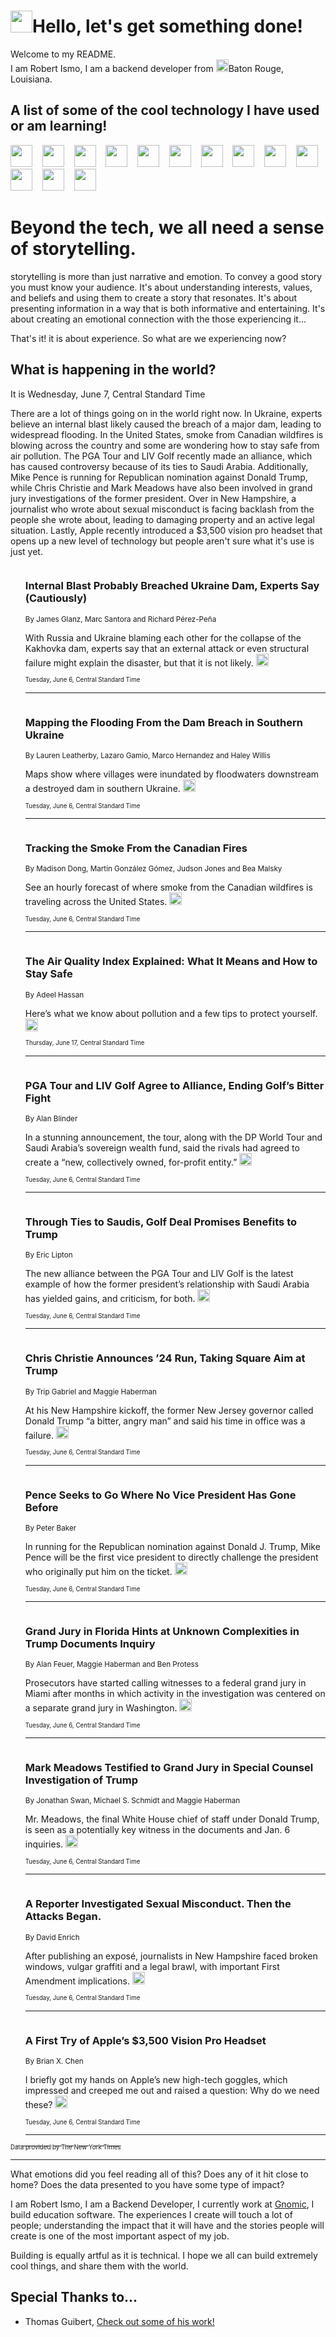 <h1><img src="https://emojis.slackmojis.com/emojis/images/1643514375/3493/hot-coffee.gif?1643514375" width="35"/>Hello, let's get something done!</h1>

<p>Welcome to my README.<br/>
I am Robert Ismo, I am a backend developer from <img src="https://emojis.slackmojis.com/emojis/images/1638395689/50435/moulin_rouge.png?1638395689" width="20"/>Baton Rouge, Louisiana.</p>
<h2>A list of some of the cool technology I have used or am learning!</h2>
<p>
<img src="https://emojis.slackmojis.com/emojis/images/1643516091/21142/meow_bongotap.gif?1643516091" width="35" alt="">
<img src="https://img.shields.io/badge/Favorite%20Frontend%20Framework-SvelteKit-f83903" alt="">
<img src="https://img.shields.io/badge/Second%20Favorite-Vue-40b581" alt="">
<img src="https://img.shields.io/badge/Most%20Used%20Runtime-Nodejs-78b061" alt="">
<img src="https://emojis.slackmojis.com/emojis/images/1643517416/34482/fire.gif?1643517416" width="35" alt="">
<img src="https://img.shields.io/badge/Javascript%20But%20Better-Typescript-0078ca" alt="">
<img src="https://img.shields.io/badge/Favorite%20Language-Elixir-3e244d" alt="">
<img src="https://img.shields.io/badge/Containerize%20Everything-Docker-6ac9ef" alt="">
<img src="https://emojis.slackmojis.com/emojis/images/1643514596/5999/meow_party.gif?1643514596" width="35" alt="">
<img src="https://img.shields.io/badge/API%20Love%20Language-Graphql-de32a5" alt="">
<img src="https://img.shields.io/badge/Our%20Favorite%20Version%20Controller-Git-e94f33" alt="">
<img src="https://img.shields.io/badge/Favorite%20Database-Redis-d42d1d" alt="">
<img src="https://emojis.slackmojis.com/emojis/images/1643514559/5584/deployparrot.gif?1643514559" width="35" alt="">
<img src="https://img.shields.io/badge/Container%20Interstate-RabbitMQ-f66200" alt="">
<img src="https://img.shields.io/badge/Gotta%20Learn-Kubernetes-316adf" alt="">
<img src="https://img.shields.io/badge/Really%20Mature%20Now-WASM-654fef" alt="">
<img src="https://emojis.slackmojis.com/emojis/images/1666642497/61942/dance_vibe.gif?1666642497" width="35" alt="">
<img src="https://img.shields.io/badge/For%20My%20M1-ARM64-657d96" alt="">
<img src="https://img.shields.io/badge/Loving%20This%20So%20Much-TailwindCSS-17bcb5" alt="">
<img src="https://img.shields.io/badge/Cool%20Build%20Tool-Vite-f9cb24" alt="">
<img src="https://emojis.slackmojis.com/emojis/images/1669231376/62819/working-on-it.gif?1669231376" width="35" alt="">
<img src="https://img.shields.io/badge/Fun%20and%20Easy%20Database-MongoDB-5f8c49" alt="">
<img src="https://img.shields.io/badge/JS%20Life%20Support-NPM-c73737" alt="">
<img src="https://img.shields.io/badge/I%20Liked%20It-DynamoDB-0073b9" alt="">
<img src="https://emojis.slackmojis.com/emojis/images/1643514045/46/question.gif?1643514045" width="35" alt="">
<img src="https://img.shields.io/badge/cool-React-60d6f9" alt="">
<img src="https://img.shields.io/badge/Future%20Big%20Project-Lambda-f37e00" alt="">
<img src="https://img.shields.io/badge/NPM%20But%20Better-PNPM-f1aa07" alt="">
<img src="https://emojis.slackmojis.com/emojis/images/1643514943/9662/fbwow.gif?1643514943" width="35" alt="">
<img src="https://img.shields.io/badge/First%20Language-C-662079" alt="">
<img src="https://img.shields.io/badge/Where%20I%20Deploy%20Frontend-Vercel-000000" alt="">
<img src="https://img.shields.io/badge/Who%20Does%20not%20Want%20an%20App-Swift-f9492a" alt="">
<img src="https://emojis.slackmojis.com/emojis/images/1643514058/151/javascript.png?1643514058" width="35" alt="">
<img src="https://img.shields.io/badge/cool-Python-fbd542" alt="">
<img src="https://img.shields.io/badge/Favorite%20Something-Stripe-656cdc" alt="">
<img src="https://img.shields.io/badge/Of%20Course-HTML5-ed6327" alt="">
<img src="https://emojis.slackmojis.com/emojis/images/1660415405/60731/bomb.gif?1660415405" width="35" alt="">
<img src="https://img.shields.io/badge/hate-CSS-2964ec" alt="">
<img src="https://img.shields.io/badge/Learning-CircleCI-141215" alt="">
<img src="https://img.shields.io/badge/Learning-Rust-fbbb3b" alt="">
<img src="https://emojis.slackmojis.com/emojis/images/1660415397/60712/writing-hand.gif?1660415397" width="35" alt="">
<img src="https://img.shields.io/badge/Dev%20Browser%20of%20Choice-Firefox-cc4e26" alt="">
<img src="https://img.shields.io/badge/Recoverying%20From%20Windows-UNIX-1781e3" alt="">
<img src="https://img.shields.io/badge/LOVE-LogSeq-90c1c2" alt="">
<img src="https://emojis.slackmojis.com/emojis/images/1643514066/223/kirby.gif?1643514066" width="35" alt="">
<img src="https://img.shields.io/badge/Daily%20Driver-MacOS-e6e6e8" alt="">
<img src="https://img.shields.io/badge/Git%20Server-Github-000000" alt="">
<img src="https://img.shields.io/badge/enjoyable-EC2-f17428" alt="">
<img src="https://emojis.slackmojis.com/emojis/images/1643514239/2069/excited.gif?1643514239" width="35" alt="">
</p>
<h1>Beyond the tech, we all need a sense of storytelling.</h1>
<p>storytelling is more than just narrative and emotion. To convey a good story you must know your audience. It's about understanding interests, values, and beliefs and using them to create a story that resonates. It's about presenting information in a way that is both informative and entertaining. It's about creating an emotional connection with the those experiencing it...</p>
<p>That's it! it is about experience. So what are we experiencing now?</p>
<h2>What is happening in the world?</h2>
<p>It is Wednesday, June 7, Central Standard Time</p>
<p>
There are a lot of things going on in the world right now. In Ukraine, experts believe an internal blast likely caused the breach of a major dam, leading to widespread flooding. In the United States, smoke from Canadian wildfires is blowing across the country and some are wondering how to stay safe from air pollution. The PGA Tour and LIV Golf recently made an alliance, which has caused controversy because of its ties to Saudi Arabia. Additionally, Mike Pence is running for Republican nomination against Donald Trump, while Chris Christie and Mark Meadows have also been involved in grand jury investigations of the former president. Over in New Hampshire, a journalist who wrote about sexual misconduct is facing backlash from the people she wrote about, leading to damaging property and an active legal situation. Lastly, Apple recently introduced a $3,500 vision pro headset that opens up a new level of technology but people aren&#39;t sure what it&#39;s use is just yet.</p>
<ol>
<img src="https://img.shields.io/badge/-world-blue" alt="">
<h3>Internal Blast Probably Breached Ukraine Dam, Experts Say (Cautiously)</h3>
<sub>By James Glanz, Marc Santora and Richard Pérez-Peña</sub>
<p>With Russia and Ukraine blaming each other for the collapse of the Kakhovka dam, experts say that an external attack or even structural failure might explain the disaster, but that it is not likely.  <a href="https://nyti.ms/3qtF3n2"><img src="https://developer.nytimes.com/files/poweredby_nytimes_30b.png?v=1583354208352" height="20"></a></p>
<sub><sub>Tuesday, June 6, Central Standard Time</sub></sub>
<hr/>
<img src="https://img.shields.io/badge/-world-blue" alt="">
<h3>Mapping the Flooding From the Dam Breach in Southern Ukraine</h3>
<sub>By Lauren Leatherby, Lazaro Gamio, Marco Hernandez and Haley Willis</sub>
<p>Maps show where villages were inundated by floodwaters downstream a destroyed dam in southern Ukraine.  <a href="https://nyti.ms/3qpZZeB"><img src="https://developer.nytimes.com/files/poweredby_nytimes_30b.png?v=1583354208352" height="20"></a></p>
<sub><sub>Tuesday, June 6, Central Standard Time</sub></sub>
<hr/>
<img src="https://img.shields.io/badge/-us-blue" alt="">
<h3>Tracking the Smoke From the Canadian Fires</h3>
<sub>By Madison Dong, Martín González Gómez, Judson Jones and Bea Malsky</sub>
<p>See an hourly forecast of where smoke from the Canadian wildfires is traveling across the United States.  <a href="https://nyti.ms/3CfwHlB"><img src="https://developer.nytimes.com/files/poweredby_nytimes_30b.png?v=1583354208352" height="20"></a></p>
<sub><sub>Tuesday, June 6, Central Standard Time</sub></sub>
<hr/>
<img src="https://img.shields.io/badge/-us-blue" alt="">
<h3>The Air Quality Index Explained: What It Means and How to Stay Safe</h3>
<sub>By Adeel Hassan</sub>
<p>Here’s what we know about pollution and a few tips to protect yourself.  <a href="https://nyti.ms/35w77Zd"><img src="https://developer.nytimes.com/files/poweredby_nytimes_30b.png?v=1583354208352" height="20"></a></p>
<sub><sub>Thursday, June 17, Central Standard Time</sub></sub>
<hr/>
<img src="https://img.shields.io/badge/-sports-blue" alt="">
<h3>PGA Tour and LIV Golf Agree to Alliance, Ending Golf’s Bitter Fight</h3>
<sub>By Alan Blinder</sub>
<p>In a stunning announcement, the tour, along with the DP World Tour and Saudi Arabia’s sovereign wealth fund, said the rivals had agreed to create a “new, collectively owned, for-profit entity.”  <a href="https://nyti.ms/43rbxwG"><img src="https://developer.nytimes.com/files/poweredby_nytimes_30b.png?v=1583354208352" height="20"></a></p>
<sub><sub>Tuesday, June 6, Central Standard Time</sub></sub>
<hr/>
<img src="https://img.shields.io/badge/-us-blue" alt="">
<h3>Through Ties to Saudis, Golf Deal Promises Benefits to Trump</h3>
<sub>By Eric Lipton</sub>
<p>The new alliance between the PGA Tour and LIV Golf is the latest example of how the former president’s relationship with Saudi Arabia has yielded gains, and criticism, for both.  <a href="https://nyti.ms/3qlUBsU"><img src="https://developer.nytimes.com/files/poweredby_nytimes_30b.png?v=1583354208352" height="20"></a></p>
<sub><sub>Tuesday, June 6, Central Standard Time</sub></sub>
<hr/>
<img src="https://img.shields.io/badge/-us-blue" alt="">
<h3>Chris Christie Announces ’24 Run, Taking Square Aim at Trump</h3>
<sub>By Trip Gabriel and Maggie Haberman</sub>
<p>At his New Hampshire kickoff, the former New Jersey governor called Donald Trump “a bitter, angry man” and said his time in office was a failure.  <a href="https://nyti.ms/3qB0u5u"><img src="https://developer.nytimes.com/files/poweredby_nytimes_30b.png?v=1583354208352" height="20"></a></p>
<sub><sub>Tuesday, June 6, Central Standard Time</sub></sub>
<hr/>
<img src="https://img.shields.io/badge/-us-blue" alt="">
<h3>Pence Seeks to Go Where No Vice President Has Gone Before</h3>
<sub>By Peter Baker</sub>
<p>In running for the Republican nomination against Donald J. Trump, Mike Pence will be the first vice president to directly challenge the president who originally put him on the ticket.  <a href="https://nyti.ms/3qsuWPw"><img src="https://developer.nytimes.com/files/poweredby_nytimes_30b.png?v=1583354208352" height="20"></a></p>
<sub><sub>Tuesday, June 6, Central Standard Time</sub></sub>
<hr/>
<img src="https://img.shields.io/badge/-us-blue" alt="">
<h3>Grand Jury in Florida Hints at Unknown Complexities in Trump Documents Inquiry</h3>
<sub>By Alan Feuer, Maggie Haberman and Ben Protess</sub>
<p>Prosecutors have started calling witnesses to a federal grand jury in Miami after months in which activity in the investigation was centered on a separate grand jury in Washington.  <a href="https://nyti.ms/3J19iYO"><img src="https://developer.nytimes.com/files/poweredby_nytimes_30b.png?v=1583354208352" height="20"></a></p>
<sub><sub>Tuesday, June 6, Central Standard Time</sub></sub>
<hr/>
<img src="https://img.shields.io/badge/-us-blue" alt="">
<h3>Mark Meadows Testified to Grand Jury in Special Counsel Investigation of Trump</h3>
<sub>By Jonathan Swan, Michael S. Schmidt and Maggie Haberman</sub>
<p>Mr. Meadows, the final White House chief of staff under Donald Trump, is seen as a potentially key witness in the documents and Jan. 6 inquiries.  <a href="https://nyti.ms/42rtn1l"><img src="https://developer.nytimes.com/files/poweredby_nytimes_30b.png?v=1583354208352" height="20"></a></p>
<sub><sub>Tuesday, June 6, Central Standard Time</sub></sub>
<hr/>
<img src="https://img.shields.io/badge/-business-blue" alt="">
<h3>A Reporter Investigated Sexual Misconduct. Then the Attacks Began.</h3>
<sub>By David Enrich</sub>
<p>After publishing an exposé, journalists in New Hampshire faced broken windows, vulgar graffiti and a legal brawl, with important First Amendment implications.  <a href="https://nyti.ms/3J07jEm"><img src="https://developer.nytimes.com/files/poweredby_nytimes_30b.png?v=1583354208352" height="20"></a></p>
<sub><sub>Tuesday, June 6, Central Standard Time</sub></sub>
<hr/>
<img src="https://img.shields.io/badge/-technology-blue" alt="">
<h3>A First Try of Apple’s $3,500 Vision Pro Headset</h3>
<sub>By Brian X. Chen</sub>
<p>I briefly got my hands on Apple’s new high-tech goggles, which impressed and creeped me out and raised a question: Why do we need these?  <a href="https://nyti.ms/3qxqvme"><img src="https://developer.nytimes.com/files/poweredby_nytimes_30b.png?v=1583354208352" height="20"></a></p>
<sub><sub>Tuesday, June 6, Central Standard Time</sub></sub>
<hr/>
</ol>
<a href="https://developer.nytimes.com"><sub><sub>Data provided by The New York Times</sub></sub></a>
<hr/>
<p>What emotions did you feel reading all of this? Does any of it hit close to home? Does the data presented to you have some type of impact?</p>
<p>I am Robert Ismo, I am a Backend Developer, I currently work at <a href="https://gnomic.education/">Gnomic</a>, I build education software. The experiences I create will touch a lot of people; understanding the impact that it will have and the stories people will create is one of the most important aspect of my job.</p>
<p>Building is equally artful as it is technical. I hope we all can build extremely cool things, and share them with the world.</p>
<h2>Special Thanks to...</h2>
<ul>
<li>Thomas Guibert, <a href="https://github.com/thmsgbrt/thmsgbrt">Check out some of his work!</a></li>
</ul>